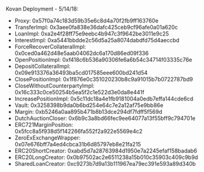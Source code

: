 Kovan Deployment - 5/14/18:

 - Proxy: 0x57f0a74c183d59b35e6c8d4a70f2fb9ff163760e
 - TransferImpl: 0x3aee0fa838e36dafc425ceb9cf96afe0a01a620c
 - LoanImpl: 0xa2e4f28ff75e9eebc4b947c3f9642be3011e9c25
 - InterestImpl: 0xa5441bbdde2c56d5a25a8074dabdfd75d4aeccbd
 - ForceRecoverCollateralImpl: 0x0ced0a462d48e5aab04062dc6a170d86ed09f336
 - OpenPositionImpl: 0xf418c6b536a90306fe6a6b54c34714f03335c76e
 - DepositCollateralImpl: 0x09e913376a36493ba5cd017585eee600bd241d54
 - ClosePositionImpl: 0x1f876e0c351020230b8c9a91015b7b0722787bd9
 - CloseWithoutCounterpartyImpl: 0x16c333c0ce50254b5ea5f2c1e522d3e0da8e441f
 - IncreasePositionImpl: 0x5c11dc18a4e1fb9181004a0edb7effa144cde6cd
 - Vault: 0x3258398b9da0b6bd254e64c7e2a12af75e9bb86e
 - Margin: 0xb5246a0aa895b471b8b13dce294df7fdff5f569d
 - DutchAuctionCloser: 0x6b9c3a8bd66fec9ee64077a13f55bff9c794701e
 - ERC721MarginPosition: 0x5fcc8a5f938d5f142266fa552f2a922e5569e4c2
 - ZeroExExchangeWrapper: 0x07e676bff7a4ed4cbca31b6d85797eb8e21fa215
 - ERC20ShortCreator: 0xabd5d7a28763984d1950e7a2245efaf158badab6
 - ERC20LongCreator: 0x0b97502ac2e6511238a15b010c35903c409c9b9d
 - SharedLoanCreator: 0xc9273b7d9a13b111967ea79ec391e593a89d340b
